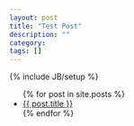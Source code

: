 ```yaml
---
layout: post
title: "Test Post"
description: ""
category: 
tags: []
---
```

{% include JB/setup %}
<ul>
  {% for post in site.posts %}
    <li>
      <a href="{{ post.url }}">{{ post.title }}</a>
    </li>
  {% endfor %}
</ul>